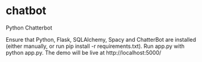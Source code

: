 # chatbot
Python Chatterbot

Ensure that Python, Flask, SQLAlchemy, Spacy and ChatterBot are installed (either manually, or run pip install -r requirements.txt).
Run app.py with python app.py.
The demo will be live at http://localhost:5000/

